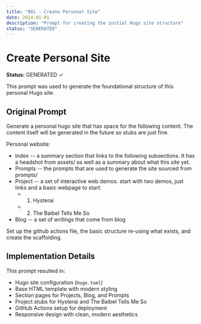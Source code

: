 ```yaml
---
title: "001 - Create Personal Site"
date: 2024-01-01
description: "Prompt for creating the initial Hugo site structure"
status: "GENERATED"
---
```


# Create Personal Site

**Status:** GENERATED ✓

This prompt was used to generate the foundational structure of this personal Hugo site.

## Original Prompt

Generate a personal hugo site that has space for the following content. The content itself will be generated in the future so stubs are just fine. 

Personal website:
- Index -- a summary section that links to the following subsections. It has a headshot from assets/ as well as a summary about what this site yet. 
- Prompts -- the prompts that are used to generate the site sourced from prompts/
- Project -- a set of interactive web demos. start with two demos, just links and a basic webpage to start: 
    - 1. Hysterai
    - 2. The Baibel Tells Me So
- Blog -- a set of writings that come from blog

Set up the github actions file, the basic structure re-using what exists, and create the scaffolding.

## Implementation Details

This prompt resulted in:
- Hugo site configuration (`hugo.toml`)
- Base HTML template with modern styling
- Section pages for Projects, Blog, and Prompts
- Project stubs for Hysterai and The Baibel Tells Me So
- GitHub Actions setup for deployment
- Responsive design with clean, modern aesthetics 